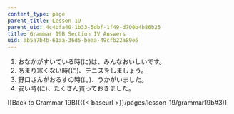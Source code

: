 ```yaml
---
content_type: page
parent_title: Lesson 19
parent_uid: 4c4bfa40-1b33-5dbf-1f49-d700b4b86b25
title: Grammar 19B Section IV Answers
uid: ab5a7b4b-61aa-36d5-beaa-49cfb22a89e5
---
```


1.  おなかがすいている時(に)は、みんなおいしいです。
2.  あまり寒くない時(に)、テニスをしましょう。
3.  野口さんがおるすの時(に)、うかがいました。
4.  安い時(に)、たくさん買っておきました。

\[[Back to Grammar 19B]({{< baseurl >}}/pages/lesson-19/grammar19b#3)\]